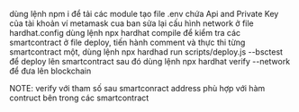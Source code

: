 dùng lệnh npm i để tải các module
tạo file .env chứa Api and Private Key của tài khoản ví metamask cua ban
sửa lại cấu hình network ở file hardhat.config
dùng lệnh npx hardhat compile để kiểm tra các smartcontract
ở file deploy, tiến hành comment và thực thi từng smartcontract một, dùng lệnh npx hardhad run scripts/deploy.js --bsctest để deploy lên smartcontract
sau đó dùng lệnh npx hardhat verify --network <smartcontract address> để đưa lên blockchain

NOTE: verify với tham số sau smartconract address phù hợp với hàm contruct bên trong các smartcontract
